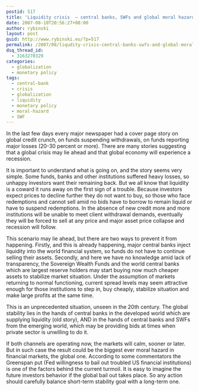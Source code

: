 ```yaml
---
postid: 517
title: 'Liquidity crisis  – central banks, SWFs and global moral hazard'
date: 2007-08-10T20:56:27+00:00
author: rybinski
layout: post
guid: http://www.rybinski.eu/?p=517
permalink: /2007/08/liqudity-crisis-central-banks-swfs-and-global-moral-hazard/
dsq_thread_id:
  - 3163270329
categories:
  - globalization
  - monetary policy
tags:
  - central-bank
  - crisis
  - globalization
  - liquidity
  - monetary policy
  - moral-hazard
  - SWF
---
```

In the last few days every major newspaper had a cover page story on global credit crunch, on funds suspending withdrawals, on funds reporting major losses (20-30 percent or more). There are many stories suggesting that a global crisis may lie ahead and that global economy will experience a recession.

It is important to understand what is going on, and the story seems very simple. Some funds, banks and other institutions suffered heavy losses, so unhappy investors want their remaining back. But we all know that liquidity is a coward it runs away on the first sign of a trouble. Because investors expect prices to decline further they do not want to buy, so those who face redemptions and cannot sell amid no bids have to borrow to remain liquid or have to suspend redemptions. In the absence of new credit more and more institutions will be unable to meet client withdrawal demands, eventually they will be forced to sell at any price and major asset price collapse and recession will follow. 

This scenario may lie ahead, but there are two ways to prevent it from happening. Firstly, and this is already happening, major central banks inject liquidity into the world financial system, so funds do not have to continue selling their assets. Secondly, and here we have no knowledge amid lack of transparency, the Sovereign Wealth Funds and the world central banks which are largest reserve holders may start buying now much cheaper assets to stabilize market situation. Under the assumption of markets returning to normal functioning, current spread levels may seem attractive enough for those institutions to step in, buy cheaply, stabilize situation and make large profits at the same time.

This is an unprecedented situation, unseen in the 20th century. The global stability lies in the hands of central banks in the developed world which are supplying liquidity (old story), AND in the hands of central banks and SWFs from the emerging world, which may be providing bids at times when private sector is unwilling to do it.

If both channels are operating now, the markets will calm, sooner or later. But in such case the result could be the biggest ever moral hazard in financial markets, the global one. According to some commentators the Greenspan put (Fed willingness to bail out troubled US financial institutions) is one of the factors behind the current turmoil. It is easy to imagine the future investors behavior if the global bail out takes place. So any action should carefully balance short-term stability goal with a long-term one.
